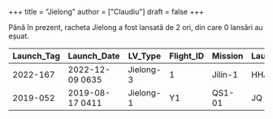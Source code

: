 +++
title = "Jielong"
author = ["Claudiu"]
draft = false
+++

Până în prezent, racheta Jielong a fost lansată de 2 ori, din care 0 lansări au eșuat.

| Launch_Tag | Launch_Date     | LV_Type   | Flight_ID | Mission | Launch_Site | Country | Outcome |
|------------|-----------------|-----------|-----------|---------|-------------|---------|---------|
| 2022-167   | 2022-12-09 0635 | Jielong-3 | 1         | Jilin-1 | HHAI LP5    | CN      | S       |
| 2019-052   | 2019-08-17 0411 | Jielong-1 | Y1        | QS1-01  | JQ          | CN      | S       |
